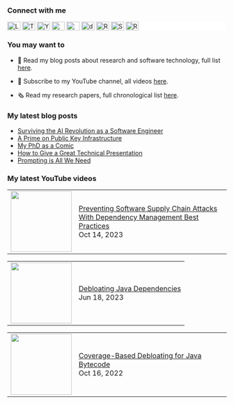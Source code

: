 ### Connect with me

<div style="background-color: white;">
  <a href="https://linkedin.com/in/cesarsotovalero" target="blank"><img align="center" src="https://cdn.jsdelivr.net/npm/simple-icons@3.0.1/icons/linkedin.svg" alt="LinkedIn" height="20" width="30" /></a>
  <a href="https://twitter.com/cesarsotovalero" target="blank"><img align="center" src="https://cdn.jsdelivr.net/npm/simple-icons@3.0.1/icons/twitter.svg" alt="Twitter" height="20" width="30" /></a>
  <a href="https://www.youtube.com/channel/UCR4rI98w6-MqYoCS6jR9LGg" target="blank"><img align="center" src="https://cdn.jsdelivr.net/npm/simple-icons@3.0.1/icons/youtube.svg" alt="YouTube" height="20" width="30" /></a>
  <a href="https://scholar.google.es/citations?user=jNBoowwAAAAJ&hl=en" target="blank"><img align="center" src="https://cdn.jsdelivr.net/npm/simple-icons@3.0.1/icons/googlescholar.svg" alt="GoogleSchoolar" height="20" width="30" /></a>
  <a href="https://orcid.org/0000-0003-0541-6411" target="blank"><img align="center" src="https://cdn.jsdelivr.net/npm/simple-icons@3.0.1/icons/orcid.svg" alt="ORCID" height="20" width="30" /></a>
  <a href="https://dblp.uni-trier.de/pid/192/3923.html" target="blank"><img align="center" src="https://cdn.jsdelivr.net/npm/simple-icons@3.0.1/icons/dblp.svg" alt="dblp" height="20" width="30" /></a>
  <a href="https://www.researchgate.net/profile/Cesar_Soto-Valero" target="blank"><img align="center" src="https://cdn.jsdelivr.net/npm/simple-icons@3.0.1/icons/researchgate.svg" alt="ResearchGate" height="20" width="30" /></a>
  <a href="https://stackoverflow.com/users/10480869/cesarsotovalero" target="blank"><img align="center" src="https://cdn.jsdelivr.net/npm/simple-icons@3.0.1/icons/stackoverflow.svg" alt="StackOverflow" height="20" width="30" /></a>
  <a href="http://feeds.feedburner.com/cesarsotovalero" target="blank"><img align="center" src="https://cdn.jsdelivr.net/npm/simple-icons@3.0.1/icons/rss.svg" alt="R" height="20" width="30" /></a>
</div>

### You may want to
  
- 📕 Read my blog posts about research and software technology, full list [here](https://www.cesarsotovalero.net/blog).

- 🎥 Subscribe to my YouTube channel, all videos [here](https://www.youtube.com/@cesarsotovalero/videos).

- 🗞 Read my research papers, full chronological list [here](https://www.cesarsotovalero.net/publications).

### My latest blog posts

<!-- BLOG-POST-LIST:START -->
- [Surviving the AI Revolution as a Software Engineer](https://www.cesarsotovalero.net/blog/surviving-the-ai-revolution-as-a-software-engineer.html)
- [A Prime on Public Key Infrastructure](https://www.cesarsotovalero.net/blog/a-prime-on-public-key-infrastructure.html)
- [My PhD as a Comic](https://www.cesarsotovalero.net/blog/my-phd-as-a-comic.html)
- [How to Give a Great Technical Presentation](https://www.cesarsotovalero.net/blog/how-to-give-a-great-technical-presentation.html)
- [Prompting is All We Need](https://www.cesarsotovalero.net/blog/prompting-is-all-we-need.html)
<!-- BLOG-POST-LIST:END -->

### My latest YouTube videos

<!-- YOUTUBE:START --><table style="border: none;"><tr><td style="border: none;"><a href="https://www.youtube.com/watch?v=7IoXciSucw4"><img width="140px" src="https://i.ytimg.com/vi/7IoXciSucw4/mqdefault.jpg"></a></td><td style="border: none;"><a href="https://www.youtube.com/watch?v=7IoXciSucw4">Preventing Software Supply Chain Attacks With Dependency Management Best Practices</a><br/>Oct 14, 2023</td></tr></table><table style="border: none;"><tr><td style="border: none;"><a href="https://www.youtube.com/watch?v=Ub684G_aM5Q"><img width="140px" src="https://i.ytimg.com/vi/Ub684G_aM5Q/mqdefault.jpg"></a></td><td style="border: none;"><a href="https://www.youtube.com/watch?v=Ub684G_aM5Q">Debloating Java Dependencies</a><br/>Jun 18, 2023</td></tr></table><table style="border: none;"><tr><td style="border: none;"><a href="https://www.youtube.com/watch?v=HXj2B8eHmt4"><img width="140px" src="https://i.ytimg.com/vi/HXj2B8eHmt4/mqdefault.jpg"></a></td><td style="border: none;"><a href="https://www.youtube.com/watch?v=HXj2B8eHmt4">Coverage-Based Debloating for Java Bytecode</a><br/>Oct 16, 2022</td></tr></table><!-- YOUTUBE:END -->
